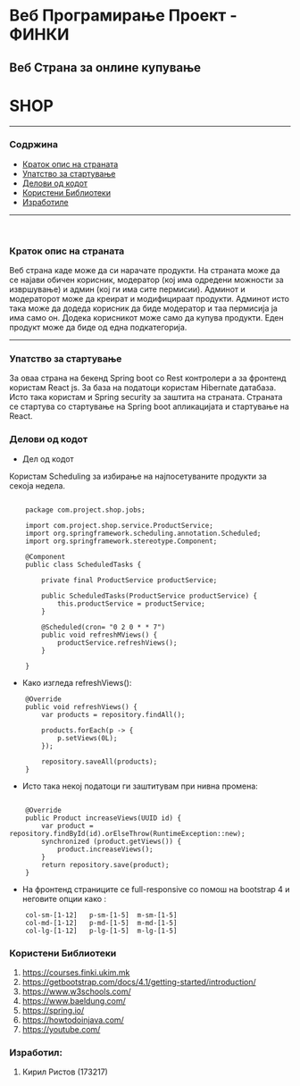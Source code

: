 # Веб Програмирање Проект - ФИНКИ

## Веб Страна за онлине купување


<h1>SHOP</h1>

---

### Содржина

   * [Краток опис на страната](#Краток-опис-на-страната)
   * [Упатство за стартување](#Упатство-за-стартување)
   * [Делови од кодот](#Делови-од-кодот)
   * [Користени Библиотеки](#Користени-библиотеки)
   * [Изработиле](#Изработиле)

<hr>
<br>


### Краток опис на страната

Веб страна каде може да си нарачате продукти. На страната може да се најави обичен корисник, модератор (кој има одредени можности за извршување) и админ (кој ги има сите пермисии). Админот и модераторот може да креират и модифицираат продукти. Админот исто така може да додеда корисник да биде модератор и таа пермисија ја има само он. Додека корисникот може само да купува продукти. Еден продукт може да биде од една подкатегорија.

<hr>

### Упатство за стартување

За оваа страна на бекенд Spring boot со Rest контролери а за фронтенд користам React js. За база на податоци користам Hibernate датабаза. Исто така користам и Spring security за заштита на страната. Страната се стартува со стартување на Spring boot апликацијата и стартување на React.

### Делови од кодот

* Дел од кодот

Користам Scheduling за избирање на најпосетуваните продукти за секоја недела.

```
	
	package com.project.shop.jobs;

	import com.project.shop.service.ProductService;
	import org.springframework.scheduling.annotation.Scheduled;
	import org.springframework.stereotype.Component;

	@Component
	public class ScheduledTasks {

	    private final ProductService productService;

	    public ScheduledTasks(ProductService productService) {
	        this.productService = productService;
	    }

	    @Scheduled(cron= "0 2 0 * * 7")
	    public void refreshMViews() {
	        productService.refreshViews();
	    }

	}

```
* Како изгледа refreshViews():
```
	@Override
    public void refreshViews() {
        var products = repository.findAll();

        products.forEach(p -> {
            p.setViews(0L);
        });

        repository.saveAll(products);
    }

```


* Исто така некој податоци ги заштитувам при нивна промена:
```

    @Override
    public Product increaseViews(UUID id) {
        var product = repository.findById(id).orElseThrow(RuntimeException::new);
        synchronized (product.getViews()) {
            product.increaseViews();
        }
        return repository.save(product);
    }

```

* На фронтенд страниците се full-responsive со помош на bootstrap 4 и неговите опции како :
```
	col-sm-[1-12]	p-sm-[1-5]	m-sm-[1-5]
	col-md-[1-12]	p-md-[1-5]	m-md-[1-5]
	col-lg-[1-12]	p-lg-[1-5]	m-lg-[1-5]
```


### Користени Библиотеки

1. https://courses.finki.ukim.mk
2. https://getbootstrap.com/docs/4.1/getting-started/introduction/
3. https://www.w3schools.com/
4. https://www.baeldung.com/
5. https://spring.io/
6. https://howtodoinjava.com/
7. https://youtube.com/


### Изработил:
1. Кирил Ристов (173217)
